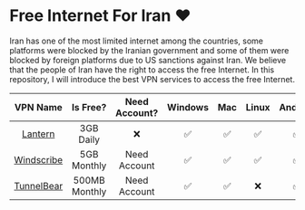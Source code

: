 # Free Internet For Iran ❤️ 

Iran has one of the most limited internet among the countries, some platforms were blocked by the Iranian government and some of them were blocked by foreign platforms due to US sanctions against Iran. We believe that the people of Iran have the right to access the free Internet. In this repository, I will introduce the best VPN services to access the free Internet.


|                  **VPN Name**                  |  **Is Free?** | **Need Account?** | **Windows** | **Mac** | **Linux** | **Android** | **iOS** | **Browser Extension** |                 **Download**                 |
|:----------------------------------------------:|:-------------:|:-----------------:|:-----------:|:-------:|:---------:|:-----------:|:-------:|:---------------------:|:--------------------------------------------:|
|         [Lantern](https://lantern.io/)         |   3GB Daily   |         ❌         |      ✅      |    ✅    |     ✅     |      ✅      |    ✅    |           ❌           |    [Download](https://lantern.io/download)   |
|      [Windscribe](https://windscribe.com/)     |  5GB Monthly  |    Need Account   |      ✅      |    ✅    |     ✅     |      ✅      |    ✅    |           ✅           |  [Download](https://windscribe.com/download) |
| [TunnelBear](https://www.tunnelbear.com/) | 500MB Monthly |    Need Account   |      ✅      |    ✅    |     ❌     |      ✅      |    ✅    |           ✅           | [Download](https://paskoocheh.com/tools/18/) |
